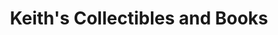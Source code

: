 ---
title: "Keith's Collectibles and Books"
url: /fremont/keiths-collectibles-and-books/
shop: antiques
---